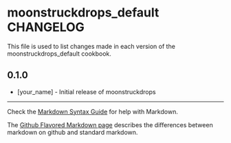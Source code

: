 moonstruckdrops_default CHANGELOG
=================================

This file is used to list changes made in each version of the moonstruckdrops_default cookbook.

0.1.0
-----
- [your_name] - Initial release of moonstruckdrops

- - -
Check the [Markdown Syntax Guide](http://daringfireball.net/projects/markdown/syntax) for help with Markdown.

The [Github Flavored Markdown page](http://github.github.com/github-flavored-markdown/) describes the differences between markdown on github and standard markdown.
